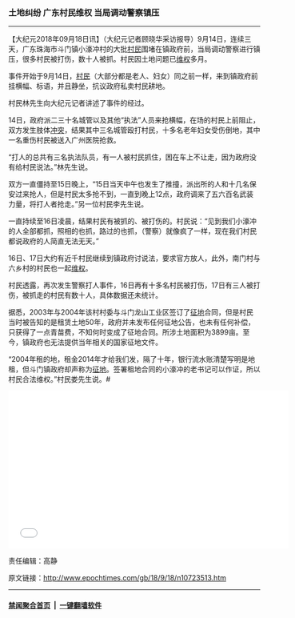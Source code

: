### 土地纠纷 广东村民维权 当局调动警察镇压
------------------------

<p>【大纪元2018年09月18日讯】（大纪元记者顾晓华采访报导）9月14日，连续三天，广东珠海市斗门镇小濠冲村的大批<a href="http://www.epochtimes.com/gb/tag/%E6%9D%91%E6%B0%91.html">村民</a>围堵在镇政府前，当局调动警察进行镇压，很多村民被打伤，数十人被抓。村民因土地问题已<a href="http://www.epochtimes.com/gb/tag/%E7%BB%B4%E6%9D%83.html">维权</a>多月。</p>
<p>事件开始于9月14日，<a href="http://www.epochtimes.com/gb/tag/%E6%9D%91%E6%B0%91.html">村民</a>（大部分都是老人、妇女）同之前一样，来到镇政府前挂横幅、标语，并且静坐，抗议政府私卖村民耕地。</p>
<p>村民林先生向大纪元记者讲述了事件的经过。</p>
<p>14日，政府派二三十名城管以及其他“执法”人员来抢横幅，在场的村民上前阻止，双方发生肢体<a href="http://www.epochtimes.com/gb/tag/%E5%86%B2%E7%AA%81.html">冲突</a>，结果其中三名城管殴打村民，十多名老年妇女受伤倒地，其中一名重伤村民被送入广州医院抢救。</p>
<p>“打人的总共有三名执法队员，有一人被村民抓住，困在车上不让走，因为政府没有给村民说法。”林先生说。</p>
<p>双方一直僵持至15日晚上，“15日当天中午也发生了推撞，派出所的人和十几名保安过来抢人，但是村民太多抢不到，一直到晚上12点，政府调来了五六百名武装力量，将打人者抢走。”另一位村民李先生说。</p>
<p>一直持续至16日凌晨，结果村民有被抓的、被打伤的。村民说：“见到我们小濠冲的人全部都抓，照相的也抓，路过的也抓，（警察）就像疯了一样，现在我们村民都说政府的人简直无法无天。”</p>
<p>16日、17日大约有近千村民继续到镇政府讨说法，要求官方放人，此外，南门村与六乡村的村民也一起<a href="http://www.epochtimes.com/gb/tag/%E7%BB%B4%E6%9D%83.html">维权</a>。</p>
<p>村民透露，再次发生警察打人事件，16日再有十多名村民被打伤，17日有三人被打伤，被抓走的村民有数十人，具体数据还未统计。</p>
<p>据悉，2003年与2004年该村村委与斗门龙山工业区签订了<a href="http://www.epochtimes.com/gb/tag/%E5%BE%81%E5%9C%B0.html">征地</a>合同，但是村民当时被告知的是租赁土地50年，政府并未发布任何征地公告，也未有任何补偿，只获得了一点青苗费，不知何时变成了征地合同。所涉土地面积为3899亩。至今，镇政府也无法提供当年相关的国家征地文件。</p>
<p>“2004年租的地，租金2014年才给我们发，隔了十年，银行流水账清楚写明是地租，但斗门镇政府却声称为<a href="http://www.epochtimes.com/gb/tag/%E5%BE%81%E5%9C%B0.html">征地</a>。签署租地合同的小濠冲的老书记可以作证，所以村民合法维权。”村民娄先生说。#</p>
<div class="video_fit_container"><iframe src="//www.youtube.com/embed/2A4LFCtH-YQ?rel=0" width="560" height="315" frameborder="0" allowfullscreen="allowfullscreen" data-mce-fragment="1"></iframe></div>
<p>责任编辑：高静</p>

原文链接：http://www.epochtimes.com/gb/18/9/18/n10723513.htm


------------------------
#### [禁闻聚合首页](https://github.com/gfw-breaker/banned-news/blob/master/README.md) &nbsp;|&nbsp;  [一键翻墙软件](https://github.com/gfw-breaker/nogfw/blob/master/README.md)